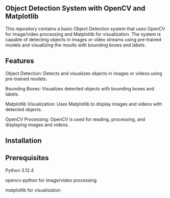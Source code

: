 ## Object Detection System with OpenCV and Matplotlib
This repository contains a basic Object Detection system that uses OpenCV for image/video processing and Matplotlib for visualization. The system is capable of detecting objects in images or video streams using pre-trained models and visualizing the results with bounding boxes and labels.

## Features
Object Detection: Detects and visualizes objects in images or videos using pre-trained models.

Bounding Boxes: Visualizes detected objects with bounding boxes and labels.

Matplotlib Visualization: Uses Matplotlib to display images and videos with detected objects.

OpenCV Processing: OpenCV is used for reading, processing, and displaying images and videos.

## Installation
## Prerequisites
Python 3.12.4

opencv-python for image/video processing

matplotlib for visualization


